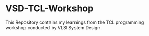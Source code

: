 # VSD-TCL-Workshop

This Repository contains my learnings from the TCL programming workshop conducted by VLSI System Design.
